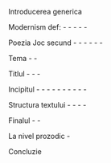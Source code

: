 Introducerea generica

Modernism def:
	-
	-
	-
	-
	-
	
Poezia Joc secund 
	-
	-
	-
	-
	-
	-

Tema
	-
	-

Titlul
	-
	-
	-
	
Incipitul
	-
	-
	-
	-
	-
	-
	-
	-
	-
	-
	
Structura textului
	-
	-
	-
	-
	
Finalul
	-
	-
	
La nivel prozodic
	-

Concluzie












